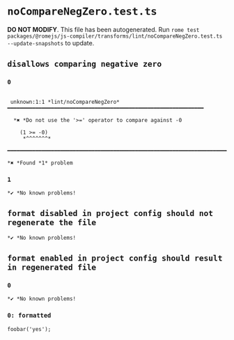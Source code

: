 # `noCompareNegZero.test.ts`

**DO NOT MODIFY**. This file has been autogenerated. Run `rome test packages/@romejs/js-compiler/transforms/lint/noCompareNegZero.test.ts --update-snapshots` to update.

## `disallows comparing negative zero`

### `0`

```

 unknown:1:1 *lint/noCompareNegZero* ━━━━━━━━━━━━━━━━━━━━━━━━━━━━━━━━━━━━━━━━━━━━━━━━━━━━━━━━━━━━━━━

  *✖ *Do not use the '>=' operator to compare against -0

    (1 >= -0)
     *^^^^^^^* 

━━━━━━━━━━━━━━━━━━━━━━━━━━━━━━━━━━━━━━━━━━━━━━━━━━━━━━━━━━━━━━━━━━━━━━━━━━━━━━━━━━━━━━━━━━━━━━━━━━━━

*✖ *Found *1* problem

```

### `1`

```
*✔ *No known problems!

```

## `format disabled in project config should not regenerate the file`

```
*✔ *No known problems!

```

## `format enabled in project config should result in regenerated file`

### `0`

```
*✔ *No known problems!

```

### `0: formatted`

```
foobar('yes');

```
